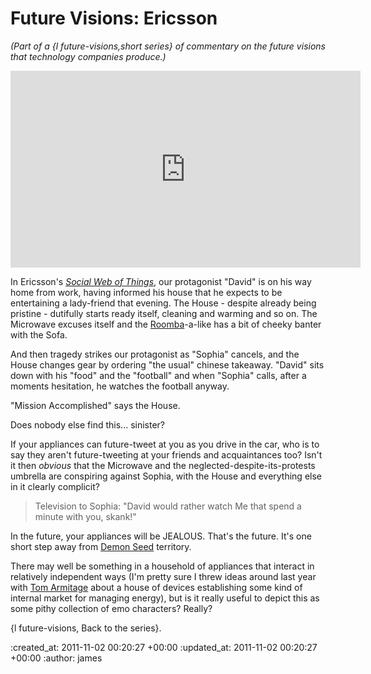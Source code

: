 Future Visions: Ericsson
===========================

*(Part of a {l future-visions,short series} of commentary on the future visions that technology companies produce.)*

<iframe width="560" height="315" src="http://www.youtube.com/embed/i5AuzQXBsG4?rel=0" frameborder="0"></iframe>

In Ericsson's *[Social Web of Things][Ericsson]*, our protagonist "David" is on his way home from work, having informed his house that he expects to be entertaining a lady-friend that evening. The House - despite already being pristine - dutifully starts ready itself, cleaning and warming and so on. The Microwave excuses itself and the [Roomba][]-a-like has a bit of cheeky banter with the Sofa.

And then tragedy strikes our protagonist as "Sophia" cancels, and the House changes gear by ordering "the usual" chinese takeaway. "David" sits down with his "food" and the "football" and when "Sophia" calls, after a moments hesitation, he watches the football anyway.

"Mission Accomplished" says the House.

Does nobody else find this... sinister?

If your appliances can future-tweet at you as you drive in the car, who is to say they aren't future-tweeting at your friends and acquaintances too? Isn't it then *obvious* that the Microwave and the neglected-despite-its-protests umbrella are conspiring against Sophia, with the House and everything else in it clearly complicit?

> Television to Sophia: "David would rather watch Me that spend a minute with you, skank!"

In the future, your appliances will be JEALOUS. That's the future. It's one short step away from [Demon Seed][] territory.

There may well be something in a household of appliances that interact in relatively independent ways (I'm pretty sure I threw ideas around last year with [Tom Armitage](http://infovore.org) about a house of devices establishing some kind of internal market for managing energy), but is it really useful to depict this as some pithy collection of emo characters? Really?

{l future-visions, Back to the series}.

[Microsoft]: http://www.microsoft.com/office/vision/
[Ericsson]: http://www.youtube.com/watch?v=i5AuzQXBsG4
[Roomba]: http://www.irobot.com/uk/roomba/
[Demon Seed]: http://www.google.co.uk/url?sa=t&rct=j&q=demon%2Bseed&source=web&cd=2&ved=0CFIQ0gIoADAB&url=http%3A%2F%2Fen.wikipedia.org%2Fwiki%2FDemon_Seed%23Plot&ei=lm-wTuilJsuy8QPEnoC6AQ&usg=AFQjCNGWmcba0YOc4qyTybYn43AnXjp50A

:created_at: 2011-11-02 00:20:27 +00:00
:updated_at: 2011-11-02 00:20:27 +00:00
:author: james